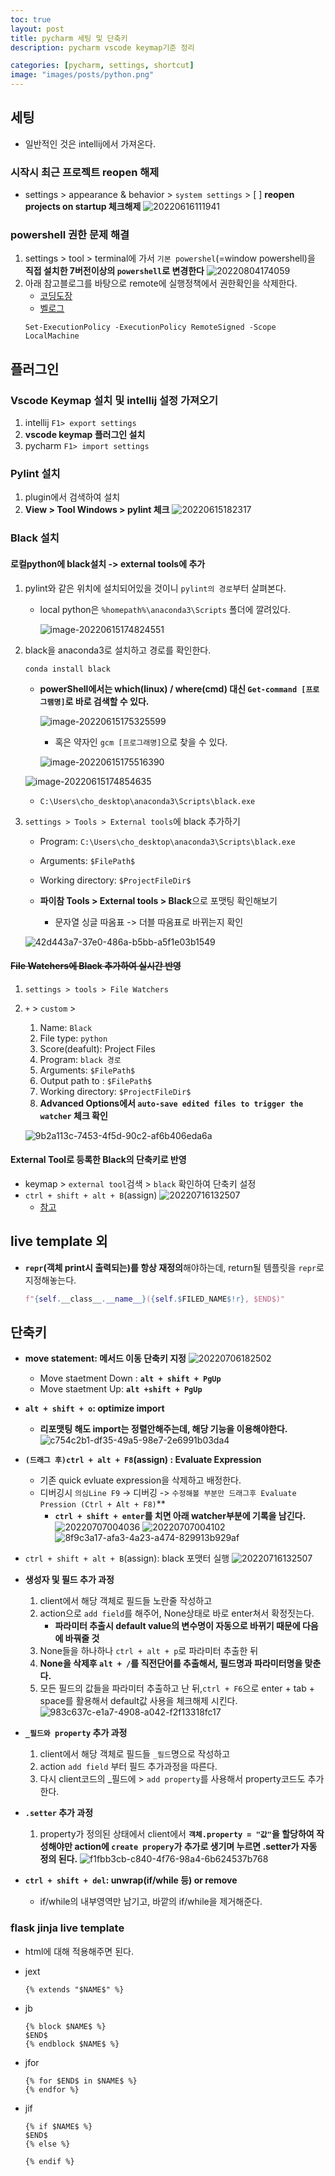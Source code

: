 ```yaml
---
toc: true
layout: post
title: pycharm 세팅 및 단축키
description: pycharm vscode keymap기준 정리

categories: [pycharm, settings, shortcut]
image: "images/posts/python.png"
---
```


## 세팅

- 일반적인 것은 intellij에서 가져온다.

### 시작시 최근 프로젝트 reopen 해제
- settings >  appearance & behavior > `system settings` > [ ] **reopen projects on startup 체크해제**
![20220616111941](https://raw.githubusercontent.com/is2js/screenshots/main/20220616111941.png)

### powershell 권한 문제 해결
1. settings > tool > terminal에 가서 `기본 powershel`(=window powershell)을 **직접 설치한 7버전이상의 `powershell`로 변경한다**
    ![20220804174059](https://raw.githubusercontent.com/is3js/screenshots/main/20220804174059.png)
2. 아래 참고블로그를 바탕으로 remote에 실행정책에서 권한확인을 삭제한다.
    - [코딩도장](https://dojang.io/mod/page/view.php?id=2470)
    - [벨로그](https://velog.io/@mhnormal/Window-%ED%99%98%EA%B2%BD%EC%97%90%EC%84%9C-ExecutionPolicy-%EC%84%A4%EC%A0%95%ED%95%98%EA%B8%B0-%EC%8A%A4%ED%81%AC%EB%A6%BD%ED%8A%B8-%EC%8B%A4%ED%96%89%EC%8B%9C-%EA%B6%8C%ED%95%9C%EB%AC%B8%EC%A0%9C-%ED%95%B4%EA%B2%B0)
    ```shell
    Set-ExecutionPolicy -ExecutionPolicy RemoteSigned -Scope LocalMachine
    ```
## 플러그인


### Vscode Keymap 설치 및 intellij 설정 가져오기
1. intellij `F1> export settings`
2. **vscode keymap 플러그인 설치**
3. pycharm `F1> import settings`

### Pylint 설치
1. plugin에서 검색하여 설치
2. **View > Tool Windows > pylint 체크**
	![20220615182317](https://raw.githubusercontent.com/is2js/screenshots/main/20220615182317.png)

### Black 설치
#### 로컬python에 black설치 -> external tools에 추가

1. pylint와 같은 위치에 설치되어있을 것이니 `pylint의 경로`부터 살펴본다.

    - local python은 `%homepath%\anaconda3\Scripts` 폴더에 깔려있다.

        ![image-20220615174824551](https://raw.githubusercontent.com/is2js/screenshots/main/image-20220615174824551.png)

2. black을 anaconda3로 설치하고 경로를 확인한다.

    ```shell
    conda install black
    ```

    - **powerShell에서는 which(linux) / where(cmd) 대신 `Get-command [프로그램명]`로 바로 검색할 수 있다.**

        ![image-20220615175325599](https://raw.githubusercontent.com/is2js/screenshots/main/image-20220615175325599.png)

        - 혹은 약자인 `gcm [프로그래명]`으로 찾을 수 있다.

        ![image-20220615175516390](https://raw.githubusercontent.com/is2js/screenshots/main/image-20220615175516390.png)

    ![image-20220615174854635](https://raw.githubusercontent.com/is2js/screenshots/main/image-20220615174854635.png)

    - `C:\Users\cho_desktop\anaconda3\Scripts\black.exe`

3. `settings > Tools > External tools`에 black 추가하기

    - Program: `C:\Users\cho_desktop\anaconda3\Scripts\black.exe`

    - Arguments: `$FilePath$`
    - Working directory: `$ProjectFileDir$`
    - **파이참 Tools > External tools > Black**으로 포맷팅 확인해보기
        - 문자열 싱글 따옴표 -> 더블 따옴표로 바뀌는지 확인

    ![42d443a7-37e0-486a-b5bb-a5f1e03b1549](https://raw.githubusercontent.com/is2js/screenshots/main/42d443a7-37e0-486a-b5bb-a5f1e03b1549.gif)



#### ~~File Watchers에 Black 추가하여 실시간 반영~~

1. `settings > tools > File Watchers`

2. `+` > `custom` > 

    1. Name: `Black`
    2. File type: `python`
    3. Score(deafult): Project Files
    4. Program: `black 경로`
    5. Arguments: `$FilePath$`
    6. Output path to : `$FilePath$`
    7. Working directory: `$ProjectFileDir$`
    8. **Advanced Options에서 `auto-save edited files to trigger the watcher` 체크 확인**

    ![9b2a113c-7453-4f5d-90c2-af6b406eda6a](https://raw.githubusercontent.com/is2js/screenshots/main/9b2a113c-7453-4f5d-90c2-af6b406eda6a.gif)


#### External Tool로 등록한 Black의 단축키로 반영
- keymap > `external tool`검색 > `black` 확인하여 단축키 설정
- `ctrl + shift + alt + B`(assign)
    ![20220716132507](https://raw.githubusercontent.com/is3js/screenshots/main/20220716132507.png)
	- [참고](https://medium.com/daehyun-baek/python-%EC%BD%94%EB%93%9C-%EC%8A%A4%ED%83%80%EC%9D%BC-%ED%88%B4-pycharm-%ED%99%98%EA%B2%BD-flake8-black-4adba134696a)



## live template 외
- **`repr`(객체 print시 출력되는)를 항상 재정의**해야하는데, return될 템플릿을 `repr`로 지정해놓는다.
    ```python
    f"{self.__class__.__name__}({self.$FILED_NAME$!r}, $END$)"
    ```


## 단축키
- **move statement: 메서드 이동 단축키 지정**
    ![20220706182502](https://raw.githubusercontent.com/is3js/screenshots/main/20220706182502.png)
    - Move staetment Down : **`alt + shift + PgUp`**
    - Move staetment Up: **`alt +shift + PgUp`**

- **`alt + shift + o`: optimize import**
    - **리포맷팅 해도 import는 정렬안해주는데, 해당 기능을 이용해야한다.**
    ![c754c2b1-df35-49a5-98e7-2e6991b03da4](https://raw.githubusercontent.com/is3js/screenshots/main/c754c2b1-df35-49a5-98e7-2e6991b03da4.gif)


- **`(드래그 후)ctrl + alt + F8`(assign) : Evaluate Expression**
    - 기존 quick evluate expression을 삭제하고 배정한다.
    - 디버깅시 `의심Line F9` -> 디버깅 -> `수정해볼 부분만 드래그후 Evaluate Pression (Ctrl + Alt + F8)`**
        - **`ctrl + shift + enter`를 치면 아래 watcher부분에 기록을 남긴다.**
    ![20220707004036](https://raw.githubusercontent.com/is3js/screenshots/main/20220707004036.png)
    ![20220707004102](https://raw.githubusercontent.com/is3js/screenshots/main/20220707004102.png)
    ![8f9c3a17-afa3-4a23-a474-829913b929af](https://raw.githubusercontent.com/is3js/screenshots/main/8f9c3a17-afa3-4a23-a474-829913b929af.gif)

- `ctrl + shift + alt + B`(assign): black 포맷터 실행
    ![20220716132507](https://raw.githubusercontent.com/is3js/screenshots/main/20220716132507.png) 


- **생성자 및 필드 추가 과정**
    1. client에서 해당 객체로 필드들 노란줄 작성하고
    2. action으로 `add field`를 해주어, None상태로 바로 enter쳐서 확정짓는다.
        - **파라미터 추출시 default value의 변수명이 자동으로 바뀌기 때문에 다음에 바꿔줄 것**
    3. None들을 하나하나 `ctrl + alt + p`로 파라미터 추출한 뒤
    4. **None을 삭제후 `alt + /`를 직전단어를 추출해서, 필드명과 파라미터명을 맞춘다.**
    5. 모든 필드의 값들을 파라미터 추출하고 난 뒤,`ctrl + F6`으로 enter + tab + space를 활용해서 default값 사용을 체크해제 시킨다.
        ![983c637c-e1a7-4908-a042-f2f13318fc17](https://raw.githubusercontent.com/is3js/screenshots/main/983c637c-e1a7-4908-a042-f2f13318fc17.gif)

- **`_필드와 property` 추가 과정**
    1. client에서 해당 객체로 필드들 `_필드`명으로 작성하고
    2. action `add field` 부터 필드 추가과정을 따른다.
    3. 다시 client코드의 _필드에  > `add property`를 사용해서 property코드도 추가한다.

- **`.setter` 추가 과정**
    1. property가 정의된 상태에서 client에서  **`객체.property = "값"`을 할당하여 작성해야만 action에 `create propery`가 추가로 생기며 누르면 .setter가 자동 정의 된다.**
        ![f1fbb3cb-c840-4f76-98a4-6b624537b768](https://raw.githubusercontent.com/is3js/screenshots/main/f1fbb3cb-c840-4f76-98a4-6b624537b768.gif)

- **`ctrl + shift + del`: unwrap(if/while 등) or remove**
    - if/while의 내부영역만 남기고, 바깥의  if/while을 제거해준다.



### flask jinja live template
- html에 대해 적용해주면 된다.
- jext
    ```
    {% extends "$NAME$" %}
    ```

- jb
    ```
    {% block $NAME$ %}
    $END$ 
    {% endblock $NAME$ %}
    ```

- jfor
    ```
    {% for $END$ in $NAME$ %}
    {% endfor %}
    ```

- jif
    ```
    {% if $NAME$ %}
    $END$ 
    {% else %}

    {% endif %}
    ```